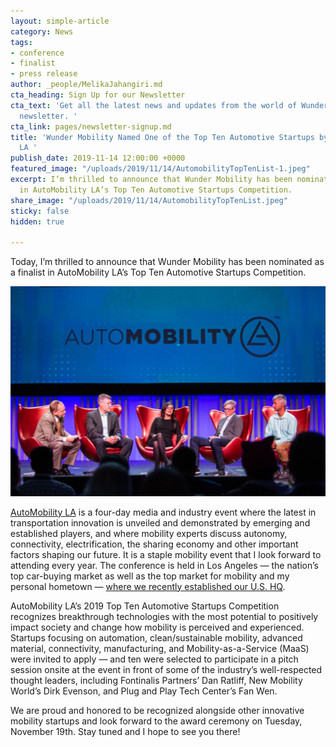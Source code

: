 ```yaml
---
layout: simple-article
category: News
tags:
- conference
- finalist
- press release
author: _people/MelikaJahangiri.md
cta_heading: Sign Up for our Newsletter
cta_text: 'Get all the latest news and updates from the world of Wunder in our monthly
  newsletter. '
cta_link: pages/newsletter-signup.md
title: 'Wunder Mobility Named One of the Top Ten Automotive Startups by Automobility
  LA '
publish_date: 2019-11-14 12:00:00 +0000
featured_image: "/uploads/2019/11/14/AutomobilityTopTenList-1.jpeg"
excerpt: I’m thrilled to announce that Wunder Mobility has been nominated as a finalist
  in AutoMobility LA’s Top Ten Automotive Startups Competition.
share_image: "/uploads/2019/11/14/AutomobilityTopTenList.jpeg"
sticky: false
hidden: true

---
```

Today, I’m thrilled to announce that Wunder Mobility has been nominated as a finalist in AutoMobility LA’s Top Ten Automotive Startups Competition.

![](/uploads/2019/11/14/AutomobilityTopTenBodyImage.jpeg)

[AutoMobility LA](https://automobilityla.com/) is a four-day media and industry event where the latest in transportation innovation is unveiled and demonstrated by emerging and established players, and where mobility experts discuss autonomy, connectivity, electrification, the sharing economy and other important factors shaping our future. It is a staple mobility event that I look forward to attending every year. The conference is held in Los Angeles — the nation’s top car-buying market as well as the top market for mobility and my personal hometown — [where we recently established our U.S. HQ](https://www.wundermobility.com/blog/wunder-mobility-launches-in-the-u-s).

AutoMobility LA’s 2019 Top Ten Automotive Startups Competition recognizes breakthrough technologies with the most potential to positively impact society and change how mobility is perceived and experienced. Startups focusing on automation, clean/sustainable mobility, advanced material, connectivity, manufacturing, and Mobility-as-a-Service (MaaS) were invited to apply — and ten were selected to participate in a pitch session onsite at the event in front of some of the industry’s well-respected thought leaders, including Fontinalis Partners’ Dan Ratliff, New Mobility World’s Dirk Evenson, and Plug and Play Tech Center’s Fan Wen.

We are proud and honored to be recognized alongside other innovative mobility startups and look forward to the award ceremony on Tuesday, November 19th. Stay tuned and I hope to see you there!